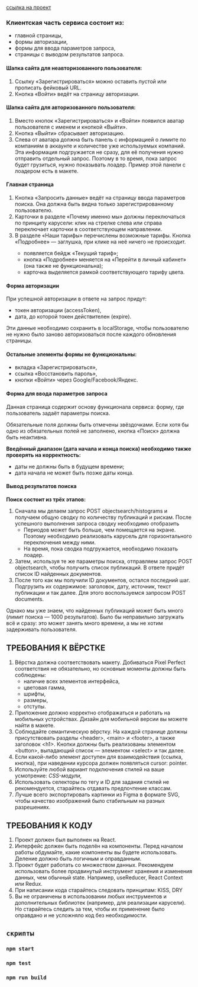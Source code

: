 <a href="https://vercel-deploy-scan.vercel.app/">ссылка на проект</a>

<h3>Клиентская часть сервиса состоит из:</h3>

<ul>
  <li>главной страницы,</li>
  <li>формы авторизации,</li>
  <li>формы для ввода параметров запроса,</li>
  <li>страницы с выводом результатов запроса.</li>
</ul>

<h4>Шапка сайта для неавторизованного пользователя:</h4>

<ol>
  <li>Ссылку «Зарегистрироваться» можно оставить пустой или прописать фейковый URL.</li>
  <li>Кнопка «Войти» ведёт на страницу авторизации.</li>
</ol>

<h4>Шапка сайта для авторизованного пользователя:</h4>

<ol>
  <li>Вместо кнопок «Зарегистрироваться» и «Войти» появился аватар пользователя с именем и кнопкой «Выйти».</li>
  <li>Кнопка «Выйти» сбрасывает авторизацию.</li>
  <li>Слева от аватара должна быть панель с информацией о лимите по компаниям в аккаунте и количестве уже используемых компаний. Эта информация подгружается не сразу, для её получения нужно отправить отдельный запрос. Поэтому в то время, пока запрос будет грузиться, нужно показывать лоадер. Пример этой панели с лоадером есть в макете.</li>
</ol>

<h4>Главная страница</h4>

<ol>
    <li>Кнопка «Запросить данные» ведёт на страницу ввода параметров поиска. Она должна быть видна только зарегистрированному пользователю.</li>
    <li>Карточки в разделе «Почему именно мы» должны переключаться по принципу карусели: клик на стрелке слева или справа переключает карточки в соответствующем направлении.</li>
    <li>В разделе «Наши тарифы» перечислены возможные тарифы. Кнопка «Подробнее» — заглушка, при клике на неё ничего не происходит.</li>
    <ul>
      <li>появляется бейдж «Текущий тариф»;</li>
      <li>кнопка «Подробнее» меняется на «Перейти в личный кабинет» (она также не функциональна);</li>
      <li>карточка выделяется рамкой соответствующего тарифу цвета.</li>
    </ul>
  </ol>

  <h4>Форма авторизации</h4>

  <p>При успешной авторизации в ответе на запрос придут:</p>

  <ul>
    <li>токен авторизации (accessToken),</li>
    <li>дата, до которой токен действителен (expire).</li>
  </ul>

  <p>Эти данные необходимо сохранить в localStorage, чтобы пользователю не нужно было заново авторизоваться после каждого обновления страницы.</p>

  <h4>Остальные элементы формы не функциональны:</h4>

  <ul>
    <li>вкладка «Зарегистрироваться»,</li>
    <li>ссылка «Восстановить пароль»,</li>
    <li>кнопки «Войти» через Google/Facebook/Яндекс.</li>
  </ul>

  <h4>Форма для ввода параметров запроса</h4>

  <p>Данная страница содержит основу функционала сервиса: форму, где пользователь задаёт параметры поиска.</p>

  <p>Обязательные поля должны быть отмечены звёздочками. Если хотя бы одно из обязательных полей не заполнено, кнопка «Поиск» должна быть неактивна.</p>

  <strong>Введённый диапазон (дата начала и конца поиска) необходимо также проверять на корректность:</strong>

  <ul>
    <li>даты не должны быть в будущем времени;</li>
    <li>дата начала не может быть позже даты конца.</li>
  </ul>

  <h4>Вывод результатов поиска</h4>

  <strong>Поиск состоит из трёх этапов:</strong>

  <ol>
    <li>Сначала мы делаем запрос POST objectsearch/histograms и получаем общую сводку по количеству публикаций и рискам. После успешного выполнения запроса сводку необходимо отобразить
    <ul>
      <li>Периодов может быть больше, чем помещается на экране. Поэтому необходимо реализовать карусель для горизонтального переключения между ними.</li>
      <li>На время, пока сводка подгружается, необходимо показать лоадер.</li>
    </ul>
    </li>
    <li>Затем, используя те же параметры поиска, отправляем запрос POST objectsearch, чтобы получить список публикаций. В ответе придёт список ID найденных документов.</li>
    <li>После того как мы получили ID документов, остался последний шаг. Подгрузить их содержимое: заголовок, дату, источник, текст публикации и так далее. Для этого воспользуемся запросом POST documents.</li>
  </ol>

  <p>Однако мы уже знаем, что найденных публикаций может быть много (лимит поиска — 1000 результатов). Было бы неправильно загружать всё и сразу: это может занять много времени, а мы не хотим задерживать пользователя.</p>

  <h2>ТРЕБОВАНИЯ К ВЁРСТКЕ</h2>
  <ol>
    <li>Вёрстка должна соответствовать макету. Добиваться Pixel Perfect соответствия не обязательно, но основные моменты должны быть соблюдены:
    <ul>
      <li>наличие всех элементов интерфейса,</li>
      <li>цветовая гамма,</li>
      <li>шрифты,</li>
      <li>размеры,</li>
      <li>отступы.</li>
    </ul></li>
    <li>Приложение должно корректно отображаться и работать на мобильных устройствах. Дизайн для мобильной версии вы можете найти в макете.</li>
    <li>Соблюдайте семантическую вёрстку. На каждой странице должны присутствовать разделы &lt;header&gt;, &lt;main&gt; и &lt;footer&gt;, а также заголовок &lt;h1&gt;. Кнопки должны быть реализованы элементом &lt;button&gt;, выпадающий список — элементом &lt;select&gt; и так далее.</li>
    <li>Если какой-либо элемент доступен для взаимодействия (ссылка, кнопка), при наведении курсора должен появляться cursor: pointer.</li>
    <li>Используйте любой вариант подключения стилей на ваше усмотрение:
    <i>CSS-модули,</i>
    </li>
    <li>Использовать селекторы по тегу и ID для задания стилей не рекомендуется, старайтесь отдавать предпочтение классам.</li>
    <li>Лучше всего экспортировать картинки из Figma в формате SVG, чтобы качество изображений было стабильным на разных разрешениях.</li>
  </ol>

  <h2>ТРЕБОВАНИЯ К КОДУ</h2>

  <ol>
    <li>Проект должен был выполнен на React.</li>
    <li>Интерфейс должен быть поделён на компоненты. Перед началом работы обдумайте, какие компоненты вы будете использовать. Деление должно быть логичным и оправданным.</li>
    <li>Проект будет работать со множеством данных. Рекомендуем использовать более продвинутый инструмент хранения и изменения данных, чем обычный state. Например, useReducer, React Context или Redux.</li>
    <li>При написании кода старайтесь следовать принципам: KISS, DRY </li>
    <li>Вы не ограничены в использовании любых инструментов и дополнительных библиотек (например, для реализации карусели). Но старайтесь следить за тем, чтобы их применение было оправдано и не усложняло код без необходимости.</li>
  </ol>

## `скрипты`

### `npm start`

### `npm test`

### `npm run build`

<!-- ### `npm run eject`
 -->
